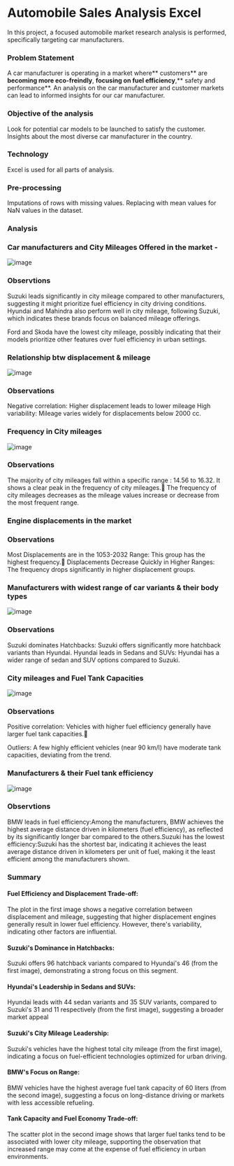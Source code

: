 # Automobile Sales Analysis Excel

In this project, a focused automobile market research analysis is performed, specifically targeting car manufacturers.
### Problem Statement 
A car manufacturer is operating in a market where** customers** are **becoming more eco-freindly**, **focusing on fuel efficiency**,** safety and performance**.
An analysis on the car manufacturer and customer markets can lead to informed insights for our car manufacturer.
### Objective of the analysis 
Look for potential car models to be launched to satisfy the customer.
Insights about the most diverse car manufacturer in the country.

### Technology
Excel is used for all parts of analysis.

### Pre-processing
Imputations of rows with missing values.
Replacing with mean values for NaN values in the dataset.

### Analysis
### Car manufacturers and City Mileages Offered in the market - 
![image](https://github.com/user-attachments/assets/bbac0309-05e1-4b20-b531-7a7f655f2e31)
### Observtions
Suzuki leads significantly in city mileage compared to other manufacturers, suggesting it might prioritize fuel efficiency in city driving conditions.
Hyundai and Mahindra also perform well in city mileage, following Suzuki, which indicates these brands focus on balanced mileage offerings.

Ford and Skoda have the lowest city mileage, possibly indicating that their models prioritize other features over fuel efficiency in urban settings.

### Relationship btw displacement & mileage
![image](https://github.com/user-attachments/assets/5dc5984b-2d25-4ca5-b745-770032f9df54)
### Observations
Negative correlation: Higher displacement leads to lower mileage
High variability: Mileage varies widely for displacements below 2000 cc.

### Frequency in City mileages
![image](https://github.com/user-attachments/assets/f1d85cf0-9aee-4c66-ad76-80cf71b0e05c)
### Observations
The majority of city mileages fall within a specific range : 14.56 to 16.32. It shows a clear peak in the frequency of city mileages.
The frequency of city mileages decreases as the mileage values increase or decrease from the most frequent range.

### Engine displacements in the market
### Observations
Most Displacements are in the 1053-2032 Range: This group has the highest frequency.
Displacements Decrease Quickly in Higher Ranges: The frequency drops significantly in higher displacement groups.

### Manufacturers with widest range of car variants & their body types
![image](https://github.com/user-attachments/assets/710318e2-944b-4a47-84cc-fcd8a0a4e507)
### Observations
Suzuki dominates Hatchbacks: Suzuki offers significantly more hatchback variants than Hyundai.
Hyundai leads in Sedans and SUVs: Hyundai has a wider range of sedan and SUV options compared to Suzuki.

### City mileages and Fuel Tank Capacities
![image](https://github.com/user-attachments/assets/5bc53acc-d734-4683-8c09-c7c9514a21b4)
### Observations
Positive correlation: Vehicles with higher fuel efficiency generally have larger fuel tank capacities.

Outliers: A few highly efficient vehicles (near 90 km/l) have moderate tank capacities, deviating from the trend.

### Manufacturers & their Fuel tank efficiency
![image](https://github.com/user-attachments/assets/92ff859f-d85f-4ba9-955e-a5b7f817ae15)
### Observtions
BMW leads in fuel efficiency:Among the manufacturers, BMW achieves the highest average distance driven in kilometers (fuel efficiency), as reflected by its significantly longer bar compared to the others.Suzuki has the lowest efficiency:Suzuki has the shortest bar, indicating it achieves the least average distance driven in kilometers per unit of fuel, making it the least efficient among the manufacturers shown.

### Summary
#### Fuel Efficiency and Displacement Trade-off: 
The plot in the first image shows a negative correlation between displacement and mileage, suggesting that higher displacement engines generally result in lower fuel efficiency. However, there's variability, indicating other factors are influential.

#### Suzuki's Dominance in Hatchbacks:
Suzuki offers 96 hatchback variants compared to Hyundai's 46 (from the first image), demonstrating a strong focus on this segment.


#### Hyundai's Leadership in Sedans and SUVs: 
Hyundai leads with 44 sedan variants and 35 SUV variants, compared to Suzuki's 31 and 11 respectively (from the first image), suggesting a broader market appeal


#### Suzuki's City Mileage Leadership: 
Suzuki's vehicles have the highest total city mileage (from the first image), indicating a focus on fuel-efficient technologies optimized for urban driving.


#### BMW's Focus on Range: 
BMW vehicles have the highest average fuel tank capacity of 60 liters (from the second image), suggesting a focus on long-distance driving or markets with less accessible refueling.


#### Tank Capacity and Fuel Economy Trade-off:
The scatter plot in the second image shows that larger fuel tanks tend to be associated with lower city mileage, supporting the observation that increased range may come at the expense of fuel efficiency in urban environments.


















                            
